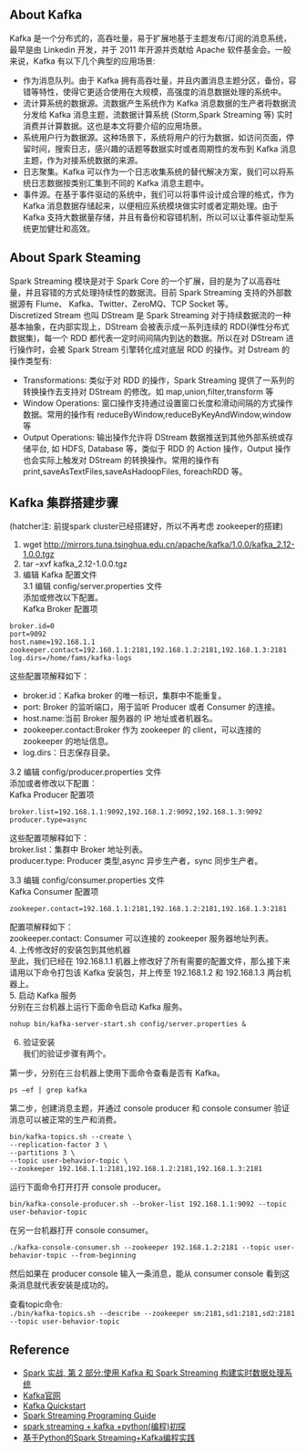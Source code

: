 ## About Kafka   
Kafka 是一个分布式的，高吞吐量，易于扩展地基于主题发布/订阅的消息系统，最早是由 Linkedin 开发，并于 2011 年开源并贡献给 Apache 软件基金会。一般来说，Kafka 有以下几个典型的应用场景:  
  
- 作为消息队列。由于 Kafka 拥有高吞吐量，并且内置消息主题分区，备份，容错等特性，使得它更适合使用在大规模，高强度的消息数据处理的系统中。  
- 流计算系统的数据源。流数据产生系统作为 Kafka 消息数据的生产者将数据流分发给 Kafka 消息主题，流数据计算系统 (Storm,Spark Streaming 等) 实时消费并计算数据。这也是本文将要介绍的应用场景。  
- 系统用户行为数据源。这种场景下，系统将用户的行为数据，如访问页面，停留时间，搜索日志，感兴趣的话题等数据实时或者周期性的发布到 Kafka 消息主题，作为对接系统数据的来源。  
- 日志聚集。Kafka 可以作为一个日志收集系统的替代解决方案，我们可以将系统日志数据按类别汇集到不同的 Kafka 消息主题中。  
- 事件源。在基于事件驱动的系统中，我们可以将事件设计成合理的格式，作为 Kafka 消息数据存储起来，以便相应系统模块做实时或者定期处理。由于 Kafka 支持大数据量存储，并且有备份和容错机制，所以可以让事件驱动型系统更加健壮和高效。  

## About Spark Steaming  

Spark Streaming 模块是对于 Spark Core 的一个扩展，目的是为了以高吞吐量，并且容错的方式处理持续性的数据流。目前 Spark Streaming 支持的外部数据源有 Flume、 Kafka、Twitter、ZeroMQ、TCP Socket 等。  
Discretized Stream 也叫 DStream 是 Spark Streaming 对于持续数据流的一种基本抽象，在内部实现上，DStream 会被表示成一系列连续的 RDD(弹性分布式数据集)，每一个 RDD 都代表一定时间间隔内到达的数据。所以在对 DStream 进行操作时，会被 Spark Stream 引擎转化成对底层 RDD 的操作。对 Dstream 的操作类型有:  
  
- Transformations: 类似于对 RDD 的操作，Spark Streaming 提供了一系列的转换操作去支持对 DStream 的修改。如 map,union,filter,transform 等  
- Window Operations: 窗口操作支持通过设置窗口长度和滑动间隔的方式操作数据。常用的操作有 reduceByWindow,reduceByKeyAndWindow,window 等  
- Output Operations: 输出操作允许将 DStream 数据推送到其他外部系统或存储平台, 如 HDFS, Database 等，类似于 RDD 的 Action 操作，Output 操作也会实际上触发对 DStream 的转换操作。常用的操作有 print,saveAsTextFiles,saveAsHadoopFiles, foreachRDD 等。  
  
## Kafka 集群搭建步骤  
(hatcher注: 前提spark cluster已经搭建好，所以不再考虑 zookeeper的搭建)
1. wget http://mirrors.tuna.tsinghua.edu.cn/apache/kafka/1.0.0/kafka_2.12-1.0.0.tgz  
2. tar –xvf kafka_2.12-1.0.0.tgz  
3. 编辑 Kafka 配置文件  
3.1 编辑 config/server.properties 文件  
添加或修改以下配置。  
Kafka Broker 配置项  
```  
broker.id=0  
port=9092  
host.name=192.168.1.1  
zookeeper.contact=192.168.1.1:2181,192.168.1.2:2181,192.168.1.3:2181  
log.dirs=/home/fams/kafka-logs  
```  
这些配置项解释如下：  
- broker.id：Kafka broker 的唯一标识，集群中不能重复。  
- port: Broker 的监听端口，用于监听 Producer 或者 Consumer 的连接。  
- host.name:当前 Broker 服务器的 IP 地址或者机器名。  
- zookeeper.contact:Broker 作为 zookeeper 的 client，可以连接的 zookeeper 的地址信息。  
- log.dirs：日志保存目录。  
  
3.2 编辑 config/producer.properties 文件  
添加或者修改以下配置：  
Kafka Producer 配置项  
```  
broker.list=192.168.1.1:9092,192.168.1.2:9092,192.168.1.3:9092  
producer.type=async  
```  
这些配置项解释如下：  
broker.list：集群中 Broker 地址列表。  
producer.type: Producer 类型,async 异步生产者，sync 同步生产者。  
  
3.3 编辑 config/consumer.properties 文件  
Kafka Consumer 配置项  
```  
zookeeper.contact=192.168.1.1:2181,192.168.1.2:2181,192.168.1.3:2181  
```  
配置项解释如下：  
zookeeper.contact: Consumer 可以连接的 zookeeper 服务器地址列表。  
4. 上传修改好的安装包到其他机器  
至此，我们已经在 192.168.1.1 机器上修改好了所有需要的配置文件，那么接下来请用以下命令打包该 Kafka 安装包，并上传至 192.168.1.2 和 192.168.1.3 两台机器上。  
5. 启动 Kafka 服务   
分别在三台机器上运行下面命令启动 Kafka 服务。  
```  
nohup bin/kafka-server-start.sh config/server.properties &  
```  
6. 验证安装  
我们的验证步骤有两个。  
  
第一步，分别在三台机器上使用下面命令查看是否有 Kafka。   
```  
ps –ef | grep kafka  
```  
第二步，创建消息主题，并通过 console producer 和 console consumer 验证消息可以被正常的生产和消费。  
```  
bin/kafka-topics.sh --create \  
--replication-factor 3 \  
--partitions 3 \  
--topic user-behavior-topic \  
--zookeeper 192.168.1.1:2181,192.168.1.2:2181,192.168.1.3:2181  
```  
运行下面命令打开打开 console producer。  
```  
bin/kafka-console-producer.sh --broker-list 192.168.1.1:9092 --topic user-behavior-topic  
```  
在另一台机器打开 console consumer。  
```  
./kafka-console-consumer.sh --zookeeper 192.168.1.2:2181 --topic user-behavior-topic --from-beginning  
```  
  
然后如果在 producer console 输入一条消息，能从 consumer console 看到这条消息就代表安装是成功的。  

查看topic命令:  
`./bin/kafka-topics.sh --describe --zookeeper sm:2181,sd1:2181,sd2:2181 --topic user-behavior-topic`  
  
## Reference  
- [Spark 实战, 第 2 部分:使用 Kafka 和 Spark Streaming 构建实时数据处理系统](https://www.ibm.com/developerworks/cn/opensource/os-cn-spark-practice2/index.html)  
- [Kafka官网](https://kafka.apache.org/)  
- [Kafka Quickstart](https://kafka.apache.org/quickstart)   
- [Spark Streaming Programing Guide](http://spark.apache.org/docs/latest/streaming-programming-guide.html)  
- [spark streaming + kafka +python(编程)初探](https://www.jianshu.com/p/04f8e78ea656)  
- [基于Python的Spark Streaming+Kafka编程实践](https://blog.csdn.net/eric_sunah/article/details/54096057)  
